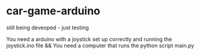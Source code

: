 # car-game-arduino

still being deveoped  - just testing

You need a arduino with a joystick set up correctly and running the joystick.ino file &&
You need a computer that runs the python script main.py
